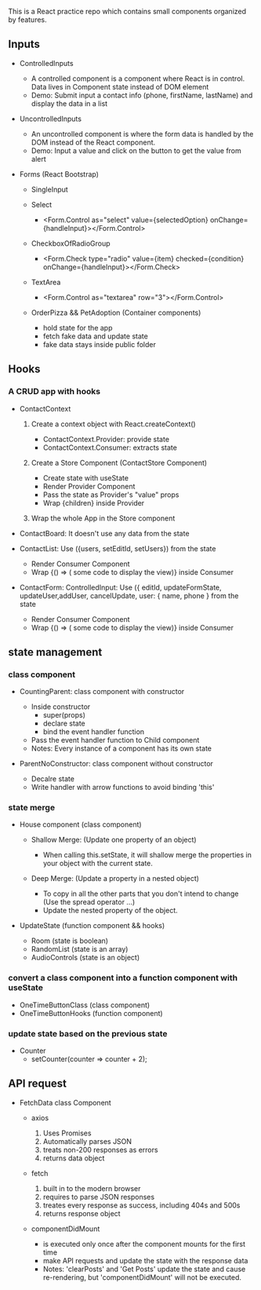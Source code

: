 This is a React practice repo which contains small components organized by features.

## Inputs

- ControlledInputs
  - A controlled component is a component where React is in control. Data lives in Component state instead of DOM element
  - Demo: Submit input a contact info (phone, firstName, lastName) and display the data in a list
- UncontrolledInputs

  - An uncontrolled component is where the form data is handled by the DOM instead of the React component.
  - Demo: Input a value and click on the button to get the value from alert

- Forms (React Bootstrap)
  - SingleInput
  - Select
    - <Form.Control as="select" value={selectedOption} onChange={handleInput}></Form.Control>
  - CheckboxOfRadioGroup
    - <Form.Check type="radio" value={item} checked={condition} onChange={handleInput}></Form.Check>
  - TextArea
    - <Form.Control as="textarea" row="3"></Form.Control>
    
  - OrderPizza && PetAdoption (Container components)
    - hold state for the app
    - fetch fake data and update state
    - fake data stays inside public folder

## Hooks

### A CRUD app with hooks

- ContactContext

  1. Create a context object with React.createContext()

     - ContactContext.Provider: provide state
     - ContactContext.Consumer: extracts state

  2. Create a Store Component (ContactStore Component)

     - Create state with useState
     - Render Provider Component
     - Pass the state as Provider's "value" props
     - Wrap {children} inside Provider

  3. Wrap the whole App in the Store component <br/>

- ContactBoard: It doesn't use any data from the state
- ContactList: Use ({users, setEditId, setUsers}) from the state

  - Render Consumer Component
  - Wrap {() => ( some code to display the view)} inside Consumer

- ContactForm: ControlledInput: Use ({ editId, updateFormState, updateUser,addUser, cancelUpdate, user: { name, phone } from the state
  - Render Consumer Component
  - Wrap {() => ( some code to display the view)} inside Consumer

## state management

### class component

- CountingParent: class component with constructor

  - Inside constructor
    - super(props)
    - declare state
    - bind the event handler function
  - Pass the event handler function to Child component
  - Notes: Every instance of a component has its own state

- ParentNoConstructor: class component without constructor
  - Decalre state
  - Write handler with arrow functions to avoid binding 'this'

### state merge

- House component (class component)

  - Shallow Merge: (Update one property of an object)

    - When calling this.setState, it will shallow merge the properties in your object with the current state.

  - Deep Merge: (Update a property in a nested object)
    - To copy in all the other parts that you don't intend to change (Use the spread operator ...)
    - Update the nested property of the object.

- UpdateState (function component && hooks)
  - Room (state is boolean)
  - RandomList (state is an array)
  - AudioControls (state is an object)

### convert a class component into a function component with useState

- OneTimeButtonClass (class component)
- OneTimeButtonHooks (function component)

### update state based on the previous state

- Counter
  - setCounter(counter => counter + 2);

## API request

- FetchData class Component

  - axios

    1. Uses Promises
    2. Automatically parses JSON
    3. treats non-200 responses as errors
    4. returns data object

  - fetch

    1. built in to the modern browser
    2. requires to parse JSON responses
    3. treates every response as success, including 404s and 500s
    4. returns response object

  - componentDidMount
    - is executed only once after the component mounts for the first time
    - make API requests and update the state with the response data
    - Notes: 'clearPosts' and 'Get Posts' update the state and cause re-rendering, but 'componentDidMount' will not be executed.
